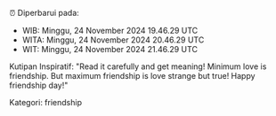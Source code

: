 ⏰ Diperbarui pada:
- WIB: Minggu, 24 November 2024 19.46.29 UTC
- WITA: Minggu, 24 November 2024 20.46.29 UTC
- WIT: Minggu, 24 November 2024 21.46.29 UTC

Kutipan Inspiratif:
"Read it carefully and get meaning! Minimum love is friendship. But maximum friendship is love strange but true! Happy friendship day!"


Kategori: friendship

